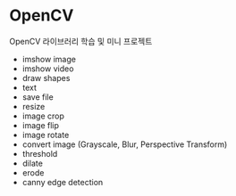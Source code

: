# OpenCV
OpenCV 라이브러리 학습 및 미니 프로젝트

  * imshow image
  * imshow video
  * draw shapes
  * text
  * save file
  * resize
  * image crop
  * image flip
  * image rotate
  * convert image (Grayscale, Blur, Perspective Transform)
  * threshold
  * dilate
  * erode
  * canny edge detection
